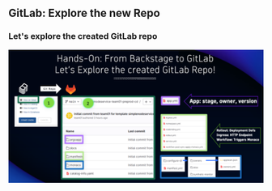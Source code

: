 ## GitLab: Explore the new Repo

### Let's explore the created GitLab repo 

![GitLab Repo](../../../assets/images/03_02_gitlab_repo.png)